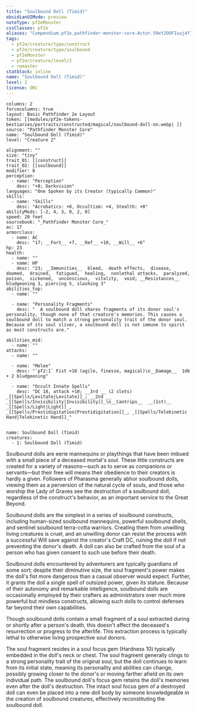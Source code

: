 ```yaml
---
title: "Soulbound Doll (Timid)"
obsidianUIMode: preview
noteType: pf2eMonster
cssClasses: pf2e
aliases: "Compendium.pf2e.pathfinder-monster-core.Actor.59eY2OOFIuuj4f72" 
tags:
  - pf2e/creature/type/construct
  - pf2e/creature/type/soulbound
  - pf2eMonster
  - pf2e/creature/level/2
  - remaster
statblock: inline
name: "Soulbound Doll (Timid)"
level: 2
license: ORC
---
```


```statblock
columns: 2
forcecolumns: true
layout: Basic Pathfinder 2e Layout
token: [[modules/pf2e-tokens-bestiaries/portraits/constructed/magical/soulbound-doll-nn.webp| ]]
source: "Pathfinder Monster Core"
name: "Soulbound Doll (Timid)"
level: "Creature 2"

alignment: ""
size: "tiny"
trait_01: [[construct]]
trait_02: [[soulbound]]
modifier: 8
perception:
  - name: "Perception"
    desc: "+8; Darkvision"
languages: "One Spoken by its Creator (typically Common)"
skills:
  - name: "Skills"
    desc: "Acrobatics: +8, Occultism: +4, Stealth: +8"
abilityMods: [-2, 4, 3, 0, 2, 0]
speed: 20 feet
sourcebook: "_Pathfinder Monster Core_"
ac: 17
armorclass:
  - name: AC
    desc: "17; __Fort__ +7, __Ref__ +10, __Will__ +6"
hp: 23
health:
  - name: ""
  - name: HP
    desc: "23; __Immunities__  bleed,  death effects,  disease,  doomed,  drained,  fatigued,  healing,  nonlethal attacks,  paralyzed,  poison,  sickened,  unconscious,  vitality,  void; __Resistances__ bludgeoning 3, piercing 5, slashing 3"
abilities_top:
  - name: ""

  - name: "Personality Fragments"
    desc: "  A soulbound doll shares fragments of its donor soul's personality, though none of that creature's memories. This causes a soulbound doll to match a strong personality trait of the donor soul. Because of its soul sliver, a soulbound doll is not immune to spirit as most constructs are."

abilities_mid:
  - name: ""
attacks:
  - name: ""

  - name: "Melee"
    desc: "`pf2:1` Fist +10 (agile, finesse, magical)\n__Damage__  1d6 + 2 bludgeoning"

  - name: "Occult Innate Spells"
    desc: "DC 18, attack +10; __3rd __ (2 slots) _[[Spells/Levitate|Levitate]]_; __2nd __  _[[Spells/Invisibility|Invisibility]]_\n__Cantrips__  __(1st)__ _[[Spells/Light|Light]]_, _[[Spells/Prestidigitation|Prestidigitation]]_, _[[Spells/Telekinetic Hand|Telekinetic Hand]]_"
 
```

```encounter-table
name: Soulbound Doll (Timid)
creatures:
  - 1: Soulbound Doll (Timid)
```



Soulbound dolls are eerie mannequins or playthings that have been imbued with a small piece of a deceased mortal's soul. These little constructs are created for a variety of reasons—such as to serve as companions or servants—but their free will means their obedience to their creators is hardly a given. Followers of Pharasma generally abhor soulbound dolls, viewing them as a perversion of the natural cycle of souls, and those who worship the Lady of Graves see the destruction of a soulbound doll, regardless of the construct's behavior, as an important service to the Great Beyond.

Soulbound dolls are the simplest in a series of soulbound constructs, including human-sized soulbound mannequins, powerful soulbound shells, and sentinel soulbound terra-cotta warriors. Creating them from unwilling living creatures is cruel, and an unwilling donor can resist the process with a successful Will save against the creator's Craft DC, ruining the doll if not preventing the donor's death. A doll can also be crafted from the soul of a person who has given consent to such use before their death.

Soulbound dolls encountered by adventurers are typically guardians of some sort; despite their diminutive size, the soul fragment's power makes the doll's fist more dangerous than a casual observer would expect. Further, it grants the doll a single spell of outsized power, given its stature. Because of their autonomy and remarkable intelligence, soulbound dolls are occasionally employed by their crafters as administrators over much more powerful but mindless constructs, allowing such dolls to control defenses far beyond their own capabilities.

Though soulbound dolls contain a small fragment of a soul extracted during or shortly after a person's death, this doesn't affect the deceased's resurrection or progress to the afterlife. This extraction process is typically lethal to otherwise living prospective soul donors.

The soul fragment resides in a soul focus gem (Hardness 10) typically embedded in the doll's neck or chest. The soul fragment generally clings to a strong personality trait of the original soul, but the doll continues to learn from its initial state, meaning its personality and abilities can change, possibly growing closer to the donor's or moving farther afield on its own individual path. The soulbound doll's focus gem retains the doll's memories even after the doll's destruction. The intact soul focus gem of a destroyed doll can even be placed into a new doll body by someone knowledgeable in the creation of soulbound creatures, effectively reconstituting the soulbound doll.
